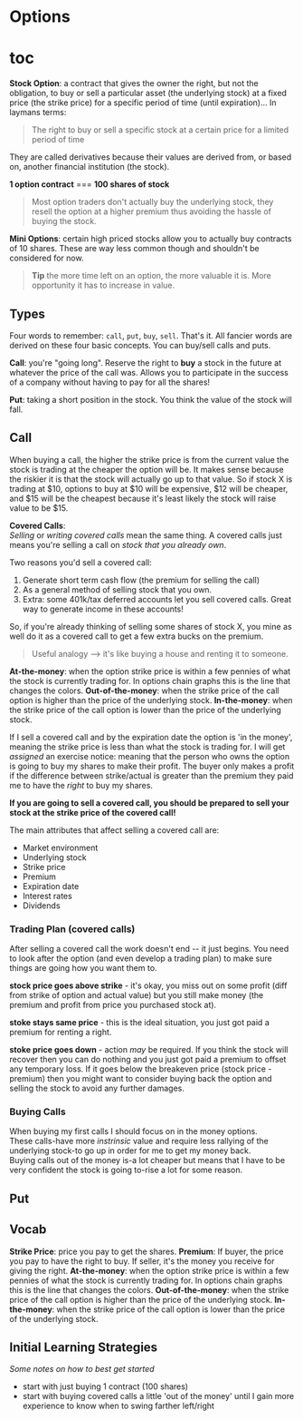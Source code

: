 # Options

# toc

**Stock Option**: a contract that gives the owner the right, but not the
obligation, to buy or sell a particular asset (the underlying stock) at a fixed
price (the strike price) for a specific period of time (until expiration)... In
laymans terms:

> The right to buy or sell a specific stock at a certain price for a limited
> period of time

They are called derivatives because their values are derived from, or based on,
another financial institution (the stock).

**1 option contract** === **100 shares of stock**

> Most option traders don't actually buy the underlying stock, they resell the
> option at a higher premium thus avoiding the hassle of buying the stock.

**Mini Options**: certain high priced stocks allow you to actually buy contracts
of 10 shares.  These are way less common though and shouldn't be considered for
now.

> **Tip** the more time left on an option, the more valuable it is.  More
> opportunity it has to increase in value.

## Types

Four words to remember: `call`, `put`, `buy`, `sell`. That's it. All fancier
words are derived on these four basic concepts.  You can buy/sell calls and
puts.

**Call**: you're "going long".  Reserve the right to **buy** a stock in the
future at whatever the price of the call was.  Allows you to participate in the
success of a company without having to pay for all the shares!

**Put**: taking a short position in the stock.  You think the value of the stock
will fall.

## Call

When buying a call, the higher the strike price is from the current value the
stock is trading at the cheaper the option will be.  It makes sense because the
riskier it is that the stock will actually go up to that value.  So if stock X
is trading at $10, options to buy at $10 will be expensive, $12 will be cheaper,
and $15 will be the cheapest because it's least likely the stock will raise
value to be $15.

**Covered Calls**:  
_Selling_ or _writing covered calls_ mean the same thing.  A covered calls just
means you're selling a call on _stock that you already own_.

Two reasons you'd sell a covered call:

1.  Generate short term cash flow (the premium for selling the call)
2.  As a general method of selling stock that you own.
3.  Extra: some 401k/tax deferred accounts let you sell covered calls.  Great way to generate income in these accounts!

So, if you're already thinking of selling some shares of stock X, you mine as
well do it as a covered call to get a few extra bucks on the premium.  

> Useful analogy --> it's like buying a house and renting it to someone.

**At-the-money**: when the option strike price is within a few pennies of what the stock is currently trading for. In options chain graphs this is the line that changes the colors.
**Out-of-the-money**: when the strike price of the call option is higher than the price of the underlying stock.
**In-the-money**: when the strike price of the call option is lower than the price of the underlying stock.

If I sell a covered call and by the expiration date the option is 'in the
money', meaning the strike price is less than what the stock is trading for.  I
will get _assigned_ an exercise notice: meaning that the person who owns the
option is going to buy my shares to make their profit.  The buyer only makes a
profit if the difference between strike/actual is greater than the premium they
paid me to have the _right_ to buy my shares.

**If you are going to sell a covered call, you should be prepared to sell your
stock at the strike price of the covered call!**

The main attributes that affect selling a covered call are:
* Market environment
* Underlying stock
* Strike price
* Premium
* Expiration date
* Interest rates
* Dividends

### Trading Plan (covered calls)

After selling a covered call the work doesn't end -- it just begins.  You need
to look after the option (and even develop a trading plan) to make sure things
are going how you want them to. 

**stock price goes above strike** - it's okay, you miss out on some profit (diff
from strike of option and actual value) but you still make money (the premium
and profit from price you purchased stock at).  

**stoke stays same price** - this is the ideal situation, you just got paid a
premium for renting a right.

**stoke price goes down** - action _may_ be required.  If you think the stock
will recover then you can do nothing and you just got paid a premium to offset
any temporary loss.  If it goes below the breakeven price (stock price -
premium) then you might want to consider buying back the option and selling the
stock to avoid any further damages.

### Buying Calls

When buying my first calls I should focus on in the money options.  
These calls-have more _instrinsic_ value and require less rallying of 
the underlying stock-to go up in order for me to get my money back.  
Buying calls out of the money is-a lot cheaper but means that I have to 
be very confident the stock is going to-rise a lot for some reason.

## Put

## Vocab

**Strike Price**: price you pay to get the shares.
**Premium**: If buyer, the price you pay to have the right to buy. If seller, it's the money you receive for giving the right.
**At-the-money**: when the option strike price is within a few pennies of what the stock is currently trading for. In options chain graphs this is the line that changes the colors.
**Out-of-the-money**: when the strike price of the call option is higher than the price of the underlying stock.
**In-the-money**: when the strike price of the call option is lower than the price of the underlying stock.

## Initial Learning Strategies

_Some notes on how to best get started_

* start with just buying 1 contract (100 shares)
* start with buying covered calls a little 'out of the money' until I gain more experience to know when to swing farther left/right
